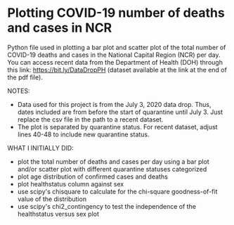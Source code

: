 # Plotting COVID-19 number of deaths and cases in NCR

Python file used in plotting a bar plot and scatter plot of the total number of COVID-19 deaths and cases in the National Capital Region (NCR) per day. You can access recent data from the Department of Health (DOH) through this link: https://bit.ly/DataDropPH (dataset available at the link at the end of the pdf file).

NOTES: 
- Data used for this project is from the July 3, 2020 data drop. Thus, dates included are from before the start of quarantine until July 3. Just replace the csv file in the path to a recent dataset. 
- The plot is separated by quarantine status. For recent dataset, adjust lines 40-48 to include new quarantine status.

WHAT I INITIALLY DID:
- plot the total number of deaths and cases per day using a bar plot and/or scatter plot with different quarantine statuses categorized
- plot age distribution of confirmed cases and deaths
- plot healthstatus column against sex
- use scipy's chisquare to calculate for the chi-square goodness-of-fit value of the distribution 
- use scipy's chi2_contingency to test the independence of the healthstatus versus sex plot
